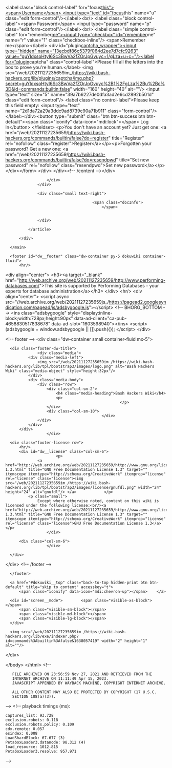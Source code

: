 \<label class="block control-label"
for="focus<u>this"\>\<span\>Username\</span\> \<input type="text"
id="focus</u>this" name="u" class="edit
form-control"/\>\</label\>\<br/\> \<label class="block
control-label"\>\<span\>Password\</span\> \<input type="password"
name="p" class="edit form-control"/\>\</label\>\<br/\> \<label
class="simple control-label" for="remember<u>me"\>\<input
type="checkbox" id="remember</u>me" name="r" value="1"
class="checkbox-inline"/\> \<span\>Remember me\</span\>\</label\> \<div
id="plugin<u>captcha_wrapper"\>\<input type="hidden"
name="13ecbdf86c5379f064d2ee7d7cfc9263"
value="guYldxsoHtyI6Sc3BwVa2fZOrJpGvuyc+1/gLza+u+c="/\>\<label
for="plugin</u>captcha" class="control-label"\>Please fill all the
letters into the box to prove you're human.\</label\> \<img
src="/web/20211127235659im\_/<https://wiki.bash-hackers.org/lib/plugins/captcha/img.php?secret=guYldxsoHtyI6Sc3BwVa2fZOrJpGvuyc%2B1%2FgLza%2Bu%2Bc%3D&id=commands:builtin:false>"
width="160" height="40" alt=""/\> \<input type="text" size="5"
name="39a7b6227de0dfa3ad2e6cd2892b501d" class="edit form-control"/\>
\<label class="no control-label"\>Please keep this field empty: \<input
type="text" name="2d1da72a29a3ddc9ad8739c90a71b911"
class="form-control"/\>\</label\>\</div\>\<button type="submit"
class="btn btn-success btn btn-default"\>\<span class="iconify"
data-icon="mdi:lock"\>\</span\> Log In\</button\> \</fieldset\> \<p\>You
don't have an account yet? Just get one: \<a
href="/web/20211127235659/<https://wiki.bash-hackers.org/commands/builtin/false?do=register>"
title="Register" rel="nofollow"
class="register"\>Register\</a\>\</p\>\<p\>Forgotten your password? Get
a new one: \<a
href="/web/20211127235659/<https://wiki.bash-hackers.org/commands/builtin/false?do=resendpwd>"
title="Set new password" rel="nofollow" class="resendpwd"\>Set new
password\</a\>\</p\>\</div\>\</form\> \</div\> \</div\>\<!-- /content
--\>\</div\>

                      </div>
                  </div>

                  <div class="small text-right">

                                          <span class="docInfo">
                                              </span>
                      
                      
                  </div>

              </article>

          </div>

      </main>

      <footer id="dw__footer" class="dw-container py-5 dokuwiki container-fluid">
          <hr/>

\<div align="center"\> \<h3\>\<a target="\_blank"
href="<http://web.archive.org/web/20211127235659/http://www.performing-databases.com/>"\>This
site is supported by Performing Databases - your experts for database
administration\</a\>\</h3\> \</div\> \<hr/\> \<div align="center"\>
\<script async
src="//web.archive.org/web/20211127235659js\_/<https://pagead2.googlesyndication.com/pagead/js/adsbygoogle.js>"\>\</script\>
\<!-- BHORG_BOTTOM --\> \<ins class="adsbygoogle"
style="display:inline-block;width:728px;height:90px"
data-ad-client="ca-pub-4658830517838678"
data-ad-slot="1603598940"\>\</ins\> \<script\> (adsbygoogle =
window.adsbygoogle \|\| \[\]).push({}); \</script\> \</div\>

\<!-- footer --\> \<div class="dw-container small container-fluid
mx-5"\>

      <div class="footer-dw-title">
                  <div class="media">
              <div class="media-left">
                  <img src="/web/20211127235659im_/https://wiki.bash-hackers.org/lib/tpl/bootstrap3/images/logo.png" alt="Bash Hackers Wiki" class="media-object" style="height:32px"/>
              </div>
              <div class="media-body">
                  <div class="row">
                      <div class="col-sm-2">
                          <h4 class="media-heading">Bash Hackers Wiki</h4>
                          <p>
                                                      </p>
                      </div>
                      <div class="col-sm-10">
                                              </div>
                  </div>
              </div>
          </div>
                      </div>

      <div class="footer-license row">
          <hr/>
          <div id="dw__license" class="col-sm-6">
                          <p>
                  <a href="http://web.archive.org/web/20211127235659/http://www.gnu.org/licenses/fdl-1.3.html" title="GNU Free Documentation License 1.3" target="" itemscope itemtype="http://schema.org/CreativeWork" itemprop="license" rel="license" class="license"><img src="/web/20211127235659im_/https://wiki.bash-hackers.org/lib/tpl/bootstrap3/images/license/gnufdl.png" width="24" height="24" alt="gnufdl"/> </a>            </p>
              <p class="small">
                  Except where otherwise noted, content on this wiki is licensed under the following license:<br/><a href="http://web.archive.org/web/20211127235659/http://www.gnu.org/licenses/fdl-1.3.html" title="GNU Free Documentation License 1.3" target="" itemscope itemtype="http://schema.org/CreativeWork" itemprop="license" rel="license" class="license">GNU Free Documentation License 1.3</a>            </p>
                      </div>

          <div class="col-sm-6">
                      </div>

      </div>

\</div\> \<!-- /footer --\>

      </footer>

      <a href="#dokuwiki__top" class="back-to-top hidden-print btn btn-default" title="skip to content" accesskey="t">
          <span class="iconify" data-icon="mdi:chevron-up"></span>    </a>

      <div id="screen__mode">        <span class="visible-xs-block"></span>
          <span class="visible-sm-block"></span>
          <span class="visible-md-block"></span>
          <span class="visible-lg-block"></span>
      </div>

      <img src="/web/20211127235659im_/https://wiki.bash-hackers.org/lib/exe/indexer.php?id=commands%3Abuiltin%3Afalse&1638057419" width="2" height="1" alt=""/>

\</div\>

\</body\> \</html\> \<!--

       FILE ARCHIVED ON 23:56:59 Nov 27, 2021 AND RETRIEVED FROM THE
       INTERNET ARCHIVE ON 11:11:49 Apr 15, 2023.
       JAVASCRIPT APPENDED BY WAYBACK MACHINE, COPYRIGHT INTERNET ARCHIVE.

       ALL OTHER CONTENT MAY ALSO BE PROTECTED BY COPYRIGHT (17 U.S.C.
       SECTION 108(a)(3)).

--\> \<!-- playback timings (ms):

    captures_list: 93.728
    exclusion.robots: 0.118
    exclusion.robots.policy: 0.109
    cdx.remote: 0.057
    esindex: 0.008
    LoadShardBlock: 67.677 (3)
    PetaboxLoader3.datanode: 98.312 (4)
    load_resource: 1012.815
    PetaboxLoader3.resolve: 957.971

--\>
